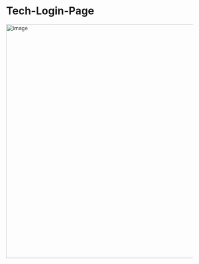 # Tech-Login-Page


<img width="631" alt="image" src="https://github.com/user-attachments/assets/5269963b-70f9-4c4e-8080-0a6d7b12d185" />
